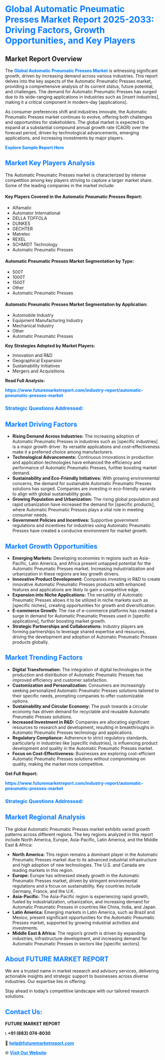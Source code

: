 <h1 style="color: #007BFF;">Global Automatic Pneumatic Presses Market Report 2025-2033: Driving Factors, Growth Opportunities, and Key Players</h1>

<section id="overview">
<h2>Market Report Overview</h2>
<p>The <a href="https://www.futuremarketreport.com/industry-report/automatic-pneumatic-presses-market" style="color: #007BFF; text-decoration: none;"><strong>Global Automatic Pneumatic Presses Market</strong></a> is witnessing significant growth, driven by increasing demand across various industries. This report delves into the key aspects of the Automatic Pneumatic Presses market, providing a comprehensive analysis of its current status, future potential, and challenges. The demand for Automatic Pneumatic Presses has surged due to its wide-ranging applications in industries such as [insert industries], making it a critical component in modern-day [applications].</p>
<p>As consumer preferences shift and industries innovate, the Automatic Pneumatic Presses market continues to evolve, offering both challenges and opportunities for stakeholders. The global market is expected to expand at a substantial compound annual growth rate (CAGR) over the forecast period, driven by technological advancements, emerging applications, and increasing investments by major players.</p>
</section>

<section id="overview">
<p><a href="https://www.futuremarketreport.com/request-sample/reportId=99717" style="color: #007BFF; text-decoration: none;"><strong>Explore Sample Report Here</strong></a></p>
</section>

<section id="key-players">
<h2 style="color: #007BFF;">Market Key Players Analysis</h2>
<p>The Automatic Pneumatic Presses market is characterized by intense competition among key players striving to capture a larger market share. Some of the leading companies in the market include:</p>
<h4>Key Players Covered in the Automatic Pneumatic Presses Report:</h4>
<ul><li>Alfamatic</li><li>Automator International</li><li>DELLA TOFFOLA</li><li>DUNKES</li><li>GECHTER</li><li>Matrelec</li><li>REXEL</li><li>SCHMIDT Technology</li><li>Automatic Pneumatic Presses</li></ul>
<h4>Automatic Pneumatic Presses Market Segmentation by Type:</h4>
<ul><li>500T</li><li>1000T</li><li>1500T</li><li>Other</li><li>Automatic Pneumatic Presses</li></ul>

<h4>Automatic Pneumatic Presses Market Segmentation by Application:</h4>
<ul><li>Automobile Industry</li><li>Equipment Manufacturing Industry</li><li>Mechanical Industry</li><li>Other</li><li>Automatic Pneumatic Presses</li></ul>
<p><strong>Key Strategies Adopted by Market Players:</strong></p>
<ul>
<li>Innovation and R&D</li>
<li>Geographical Expansion</li>
<li>Sustainability Initiatives</li>
<li>Mergers and Acquisitions</li>
</ul>
</section>

<section>
<p><strong>Read Full Analysis: </strong></p><a href="https://www.futuremarketreport.com/industry-report/automatic-pneumatic-presses-market" style="color: #007BFF; text-decoration: none;"><strong>https://www.futuremarketreport.com/industry-report/automatic-pneumatic-presses-market</strong></a>
<h3 style="color: #007BFF;">Strategic Questions Addressed:</h3>
</section>

<section id="driving-factors">
<h2 style="color: #007BFF;">Market Driving Factors</h2>
<ul>
<li><strong>Rising Demand Across Industries:</strong> The increasing adoption of Automatic Pneumatic Presses in industries such as [specific industries] is a major growth driver. Its versatile applications and cost-effectiveness make it a preferred choice among manufacturers.</li>
<li><strong>Technological Advancements:</strong> Continuous innovations in production and application technologies have enhanced the efficiency and performance of Automatic Pneumatic Presses, further boosting market demand.</li>
<li><strong>Sustainability and Eco-Friendly Initiatives:</strong> With growing environmental concerns, the demand for sustainable Automatic Pneumatic Presses solutions has surged. Companies are investing in eco-friendly variants to align with global sustainability goals.</li>
<li><strong>Growing Population and Urbanization:</strong> The rising global population and rapid urbanization have increased the demand for [specific products], where Automatic Pneumatic Presses plays a vital role in meeting consumer needs.</li>
<li><strong>Government Policies and Incentives:</strong> Supportive government regulations and incentives for industries using Automatic Pneumatic Presses have created a conducive environment for market growth.</li>
</ul>
</section>

<section id="growth-opportunities">
<h2 style="color: #007BFF;">Market Growth Opportunities</h2>
<ul>
<li><strong>Emerging Markets:</strong> Developing economies in regions such as Asia-Pacific, Latin America, and Africa present untapped potential for the Automatic Pneumatic Presses market. Increasing industrialization and urbanization in these regions are key growth drivers.</li>
<li><strong>Innovative Product Development:</strong> Companies investing in R&D to create innovative Automatic Pneumatic Presses products with enhanced features and applications are likely to gain a competitive edge.</li>
<li><strong>Expansion into Niche Applications:</strong> The versatility of Automatic Pneumatic Presses allows it to be utilized in niche markets such as [specific niches], creating opportunities for growth and diversification.</li>
<li><strong>E-commerce Growth:</strong> The rise of e-commerce platforms has created a surge in demand for Automatic Pneumatic Presses used in [specific applications], further boosting market growth.</li>
<li><strong>Strategic Partnerships and Collaborations:</strong> Industry players are forming partnerships to leverage shared expertise and resources, driving the development and adoption of Automatic Pneumatic Presses products globally.</li>
</ul>
</section>

<section id="trending-factors">
<h2 style="color: #007BFF;">Market Trending Factors</h2>
<ul>
<li><strong>Digital Transformation:</strong> The integration of digital technologies in the production and distribution of Automatic Pneumatic Presses has improved efficiency and customer satisfaction.</li>
<li><strong>Customization and Personalization:</strong> Consumers are increasingly seeking personalized Automatic Pneumatic Presses solutions tailored to their specific needs, prompting companies to offer customizable options.</li>
<li><strong>Sustainability and Circular Economy:</strong> The push towards a circular economy has driven demand for recyclable and reusable Automatic Pneumatic Presses solutions.</li>
<li><strong>Increased Investment in R&D:</strong> Companies are allocating significant resources to research and development, resulting in breakthroughs in Automatic Pneumatic Presses technology and applications.</li>
<li><strong>Regulatory Compliance:</strong> Adherence to strict regulatory standards, particularly in industries like [specific industries], is influencing product development and quality in the Automatic Pneumatic Presses market.</li>
<li><strong>Focus on Cost-Effectiveness:</strong> Businesses are exploring cost-efficient Automatic Pneumatic Presses solutions without compromising on quality, making the market more competitive.</li>
</ul>
</section>

<section>
<p><strong>Get Full Report: </strong></p><a href="https://www.futuremarketreport.com/industry-report/automatic-pneumatic-presses-market" style="color: #007BFF; text-decoration: none;"><strong>https://www.futuremarketreport.com/industry-report/automatic-pneumatic-presses-market</strong></a>
<h3 style="color: #007BFF;">Strategic Questions Addressed:</h3>
</section>


<section id="regional-analysis">
<h2 style="color: #007BFF;">Market Regional Analysis</h2>
<p>The global Automatic Pneumatic Presses market exhibits varied growth patterns across different regions. The key regions analyzed in this report include North America, Europe, Asia-Pacific, Latin America, and the Middle East & Africa:</p>
<ul>
<li><strong>North America:</strong> This region remains a dominant player in the Automatic Pneumatic Presses market due to its advanced industrial infrastructure and high adoption of new technologies. The U.S. and Canada are leading markets in this region.</li>
<li><strong>Europe:</strong> Europe has witnessed steady growth in the Automatic Pneumatic Presses market, driven by stringent environmental regulations and a focus on sustainability. Key countries include Germany, France, and the U.K.</li>
<li><strong>Asia-Pacific:</strong> The Asia-Pacific region is experiencing rapid growth, fueled by industrialization, urbanization, and increasing demand for Automatic Pneumatic Presses in countries like China, India, and Japan.</li>
<li><strong>Latin America:</strong> Emerging markets in Latin America, such as Brazil and Mexico, present significant opportunities for the Automatic Pneumatic Presses market, supported by growing industrial activities and investments.</li>
<li><strong>Middle East & Africa:</strong> The region’s growth is driven by expanding industries, infrastructure development, and increasing demand for Automatic Pneumatic Presses in sectors like [specific sectors].</li>
</ul>
</section>

<footer>
<h2 style="color: #007BFF;">About FUTURE MARKET REPORT</h2>
<p>We are a trusted name in market research and advisory services, delivering actionable insights and strategic support to businesses across diverse industries. Our expertise lies in offering:</p>

<p>Stay ahead in today’s competitive landscape with our tailored research solutions.</p>

<h2 style="color: #007BFF;">Contact Us:</h2>
<p><strong>FUTURE MARKET REPORT</strong></p>
<p>📞 <strong>+91 (883) 074-8030</strong></p>
<p>📧 <strong><a href="mailto:help@futuremarketreport.com" style="color: #007BFF;">help@futuremarketreport.com</a></strong></p>
<p>🌐 <strong><a href="https://www.futuremarketreport.com/" style="color: #007BFF;">Visit Our Website</a></strong></p>
</footer>